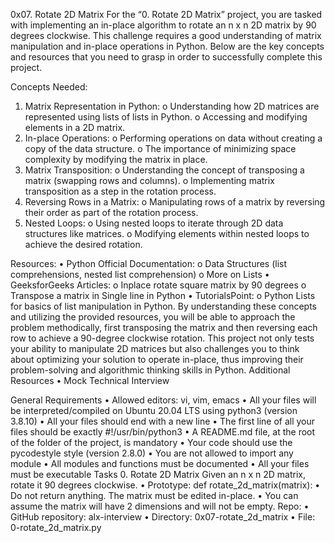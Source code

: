 0x07. Rotate 2D Matrix
For the “0. Rotate 2D Matrix” project, you are tasked with implementing an in-place algorithm to rotate an n x n 2D matrix by 90 degrees clockwise. This challenge requires a good understanding of matrix manipulation and in-place operations in Python. Below are the key concepts and resources that you need to grasp in order to successfully complete this project.

Concepts Needed:
1.	Matrix Representation in Python:
    o	Understanding how 2D matrices are represented using lists of lists in Python.
    o	Accessing and modifying elements in a 2D matrix.
2.	In-place Operations:
    o	Performing operations on data without creating a copy of the data structure.
    o	The importance of minimizing space complexity by modifying the matrix in place.
3.	Matrix Transposition:
    o	Understanding the concept of transposing a matrix (swapping rows and columns).
    o	Implementing matrix transposition as a step in the rotation process.
4.	Reversing Rows in a Matrix:
    o	Manipulating rows of a matrix by reversing their order as part of the rotation process.
5.	Nested Loops:
    o	Using nested loops to iterate through 2D data structures like matrices.
    o	Modifying elements within nested loops to achieve the desired rotation.

Resources:
•	Python Official Documentation:
    o	Data Structures (list comprehensions, nested list comprehension)
    o	More on Lists
•	GeeksforGeeks Articles:
    o	Inplace rotate square matrix by 90 degrees
    o	Transpose a matrix in Single line in Python
•	TutorialsPoint:
    o	Python Lists for basics of list manipulation in Python.
By understanding these concepts and utilizing the provided resources, you will be able to approach the problem methodically, first transposing the matrix and then reversing each row to achieve a 90-degree clockwise rotation. This project not only tests your ability to manipulate 2D matrices but also challenges you to think about optimizing your solution to operate in-place, thus improving their problem-solving and algorithmic thinking skills in Python.
Additional Resources
    •	Mock Technical Interview

General Requirements
    •	Allowed editors: vi, vim, emacs
    •	All your files will be interpreted/compiled on Ubuntu 20.04 LTS using python3 (version 3.8.10)
    •	All your files should end with a new line
    •	The first line of all your files should be exactly #!/usr/bin/python3
    •	A README.md file, at the root of the folder of the project, is mandatory
    •	Your code should use the pycodestyle style (version 2.8.0)
    •	You are not allowed to import any module
    •	All modules and functions must be documented
    •	All your files must be executable
Tasks
0. Rotate 2D Matrix
Given an n x n 2D matrix, rotate it 90 degrees clockwise.
    •	Prototype: def rotate_2d_matrix(matrix):
    •	Do not return anything. The matrix must be edited in-place.
    •	You can assume the matrix will have 2 dimensions and will not be empty.
Repo:
    •	GitHub repository: alx-interview
    •	Directory: 0x07-rotate_2d_matrix
    •	File: 0-rotate_2d_matrix.py
